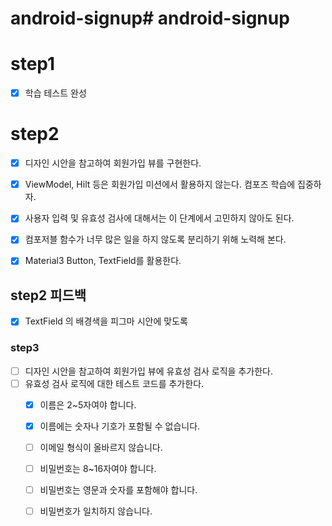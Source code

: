 # android-signup# android-signup

# step1

- [x] 학습 테스트 완성

# step2

- [x] 디자인 시안을 참고하여 회원가입 뷰를 구현한다.

- [x] ViewModel, Hilt 등은 회원가입 미션에서 활용하지 않는다. 컴포즈 학습에 집중하자.
- [x] 사용자 입력 및 유효성 검사에 대해서는 이 단계에서 고민하지 않아도 된다.
- [x] 컴포저블 함수가 너무 많은 일을 하지 않도록 분리하기 위해 노력해 본다.
- [x] Material3 Button, TextField를 활용한다.

## step2 피드백

- [x] TextField 의 배경색을 피그마 시안에 맞도록

### step3

- [ ] 디자인 시안을 참고하여 회원가입 뷰에 유효성 검사 로직을 추가한다.
- [ ] 유효성 검사 로직에 대한 테스트 코드를 추가한다.
    - [x] 이름은 2~5자여야 합니다.
    - [x] 이름에는 숫자나 기호가 포함될 수 없습니다.
    - [ ] 이메일 형식이 올바르지 않습니다.
    - [ ] 비밀번호는 8~16자여야 합니다.
    - [ ] 비밀번호는 영문과 숫자를 포함해야 합니다.
    - [ ] 비밀번호가 일치하지 않습니다.

